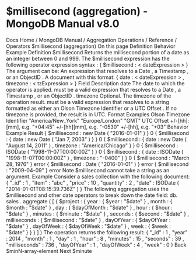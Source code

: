 # $millisecond (aggregation) - MongoDB Manual v8.0


Docs Home / MongoDB Manual / Aggregation Operations / Reference / Operators $millisecond (aggregation) On this page Definition Behavior Example Definition $millisecond Returns the millisecond portion of a date as an integer between 0
and 999. The $millisecond expression has the following operator expression syntax : { $millisecond : < dateExpression > } The argument can be: An expression that resolves to a Date , a Timestamp , or an ObjectID . A document with this format: { date : < dateExpression > , timezone : < tzExpression > } Field Description date The date to which the operator is applied. <dateExpression> must be a valid expression that resolves to a Date , a Timestamp ,
or an ObjectID . timezone Optional. The timezone of the operation result. <tzExpression> must be a valid expression that resolves to a string formatted as either
an Olson Timezone Identifier or a UTC Offset .
If no timezone is provided, the result is in UTC. Format Examples Olson Timezone Identifier "America/New_York" "Europe/London" "GMT" UTC Offset +/-[hh]:[mm], e.g. "+04:45" +/-[hh][mm], e.g. "-0530" +/-[hh], e.g. "+03" Behavior Example Result { $millisecond : new Date ( "2016-01-01" ) } 0 { $millisecond : { date : new Date ( "Jan 7, 2003" ) } } 0 { $millisecond : { date : new Date ( "August 14, 2011" ) , timezone : "America/Chicago" } } 0 { $millisecond : ISODate ( "1998-11-07T00:00:00Z" ) } 0 { $millisecond : { date : ISODate ( "1998-11-07T00:00:00Z" ) , timezone : "-0400" } } 0 { $millisecond : "March 28, 1976" } error { $millisecond : Date ( "2016-01-01" ) } error { $millisecond : "2009-04-09" } error Note $millisecond cannot take a string as an argument. Example Consider a sales collection with the following document: { "_id" : 1 , "item" : "abc" , "price" : 10 , "quantity" : 2 , "date" : ISODate ( "2014-01-01T08:15:39.736Z" ) } The following aggregation uses the $millisecond and other
date operators to break down the date field: db. sales . aggregate ( [ { $project : { year : { $year : "$date" } , month : { $month : "$date" } , day : { $dayOfMonth : "$date" } , hour : { $hour : "$date" } , minutes : { $minute : "$date" } , seconds : { $second : "$date" } , milliseconds : { $millisecond : "$date" } , dayOfYear : { $dayOfYear : "$date" } , dayOfWeek : { $dayOfWeek : "$date" } , week : { $week : "$date" } } } ] ) The operation returns the following result: { "_id" : 1 , "year" : 2014 , "month" : 1 , "day" : 1 , "hour" : 8 , "minutes" : 15 , "seconds" : 39 , "milliseconds" : 736 , "dayOfYear" : 1 , "dayOfWeek" : 4 , "week" : 0 } Back $minN-array-element Next $minute
